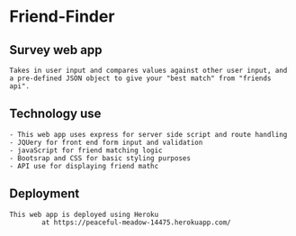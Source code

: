 # Friend-Finder

## Survey web app

    Takes in user input and compares values against other user input, and a pre-defined JSON object to give your "best match" from "friends api".

## Technology use

    - This web app uses express for server side script and route handling
    - JQUery for front end form input and validation
    - javaScript for friend matching logic
    - Bootsrap and CSS for basic styling purposes 
    - API use for displaying friend mathc

## Deployment 
    This web app is deployed using Heroku 
            at https://peaceful-meadow-14475.herokuapp.com/    